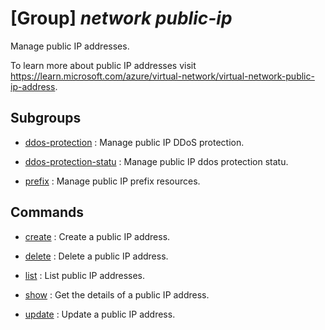 # [Group] _network public-ip_

Manage public IP addresses.

To learn more about public IP addresses visit https://learn.microsoft.com/azure/virtual-network/virtual-network-public-ip-address.

## Subgroups

- [ddos-protection](/Commands/network/public-ip/ddos-protection/readme.md)
: Manage public IP DDoS protection.

- [ddos-protection-statu](/Commands/network/public-ip/ddos-protection-statu/readme.md)
: Manage public IP ddos protection statu.

- [prefix](/Commands/network/public-ip/prefix/readme.md)
: Manage public IP prefix resources.

## Commands

- [create](/Commands/network/public-ip/_create.md)
: Create a public IP address.

- [delete](/Commands/network/public-ip/_delete.md)
: Delete a public IP address.

- [list](/Commands/network/public-ip/_list.md)
: List public IP addresses.

- [show](/Commands/network/public-ip/_show.md)
: Get the details of a public IP address.

- [update](/Commands/network/public-ip/_update.md)
: Update a public IP address.
